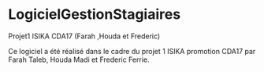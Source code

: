 # LogicielGestionStagiaires
Projet1 ISIKA CDA17 (Farah ,Houda et Frederic)

Ce logiciel a été réalisé dans le cadre du projet 1 ISIKA promotion CDA17 par Farah Taleb, Houda Madi et Frederic Ferrie.

